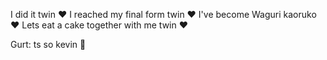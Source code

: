 I did it twin ❤
I reached my final form twin ❤
I've become Waguri kaoruko ❤
Lets eat a cake together with me twin ❤

Gurt: ts so kevin 🥀